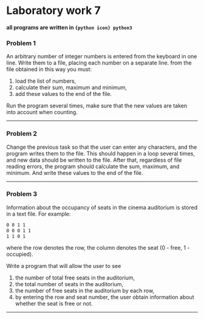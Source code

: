 # Laboratory work 7
**all programs are written in `{python icon} python3`**

### Problem 1

An arbitrary number of integer numbers is entered from the keyboard in one line. Write them to a file, placing each number on a separate line. from the file obtained in this way you must:

1. load the list of numbers, 
2. calculate their sum, maximum and minimum, 
3. add these values to the end of the file.

Run the program several times, make sure that the new values are taken into account when counting.

---

### Problem 2

Change the previous task so that the user can enter any characters, and the program writes them to the file. This should happen in a loop several times, and new data should be written to the file. After that, regardless of file reading errors, the program should calculate the sum, maximum, and minimum. And write these values to the end of the file.

---

### Problem 3

Information about the occupancy of seats in the cinema auditorium is stored in a text file. For example:

```bash
0 0 1 1
0 0 0 1 1
1 1 0 1
```

where the row denotes the row, the column denotes the seat (0 - free, 1 - occupied).

Write a program that will allow the user to see 
1. the number of total free seats in the auditorium, 
2. the total number of seats in the auditorium, 
3. the number of free seats in the auditorium by each row,
4. by entering the row and seat number, the user obtain information about whether the seat is free or not.

---
